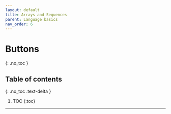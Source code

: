 ```yaml
---
layout: default
title: Arrays and Sequences
parent: Language basics
nav_order: 6
---
```


# Buttons
{: .no_toc }

## Table of contents
{: .no_toc .text-delta }

1. TOC
{:toc}

---
